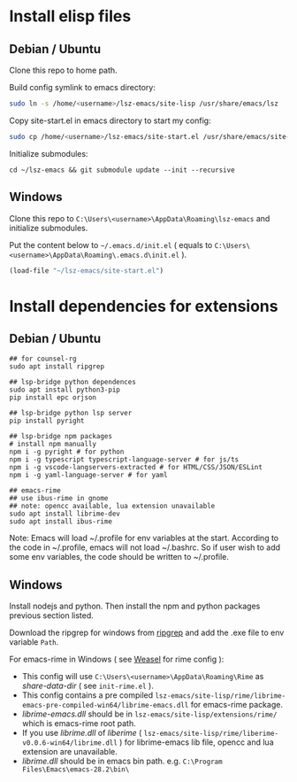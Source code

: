 # Install elisp files

## Debian / Ubuntu

Clone this repo to home path.

Build config symlink to emacs directory:

```bash
sudo ln -s /home/<username>/lsz-emacs/site-lisp /usr/share/emacs/lsz
```

Copy site-start.el in emacs directory to start my config:

```bash
sudo cp /home/<username>/lsz-emacs/site-start.el /usr/share/emacs/site-lisp/
```

Initialize submodules:

```plaintext
cd ~/lsz-emacs && git submodule update --init --recursive
```

## Windows

Clone this repo to `C:\Users\<username>\AppData\Roaming\lsz-emacs` and initialize submodules.

Put the content below to `~/.emacs.d/init.el` ( equals to `C:\Users\<username>\AppData\Roaming\.emacs.d\init.el` ).

```lisp
(load-file "~/lsz-emacs/site-start.el")
```

# Install dependencies for extensions

## Debian / Ubuntu

```plaintext
## for counsel-rg
sudo apt install ripgrep

## lsp-bridge python dependences
sudo apt install python3-pip
pip install epc orjson

## lsp-bridge python lsp server
pip install pyright

## lsp-bridge npm packages
# install npm manually
npm i -g pyright # for python
npm i -g typescript typescript-language-server # for js/ts
npm i -g vscode-langservers-extracted # for HTML/CSS/JSON/ESLint 
npm i -g yaml-language-server # for yaml

## emacs-rime
## use ibus-rime in gnome
## note: opencc available, lua extension unavailable
sudo apt install librime-dev
sudo apt install ibus-rime
```

Note: Emacs will load ~/.profile for env variables at the start. According to the code in ~/.profile, emacs will not load ~/.bashrc. So if user wish to add some env variables, the code should be written to ~/.profile.

## Windows

Install nodejs and python. Then install the npm and python packages previous section listed.

Download the ripgrep for windows from [ripgrep](https://github.com/BurntSushi/ripgrep) and add the .exe file to env variable `Path`.

For emacs-rime in Windows ( see [Weasel](https://github.com/rime/weasel) for rime config ):

- This config will use `C:\Users\<username>\AppData\Roaming\Rime` as *share-data-dir* ( see `init-rime.el` ).
- This config contains a pre compiled `lsz-emacs/site-lisp/rime/librime-emacs-pre-compiled-win64/librime-emacs.dll` for emacs-rime package.
- *librime-emacs.dll* should be in `lsz-emacs/site-lisp/extensions/rime/` which is emacs-rime root path.
- If you use *librime.dll* of *liberime* ( `lsz-emacs/site-lisp/rime/liberime-v0.0.6-win64/librime.dll` ) for librime-emacs lib file, opencc and lua extension are unavailable.
- *librime.dll* should be in emacs bin path. e.g. `C:\Program Files\Emacs\emacs-28.2\bin\`
